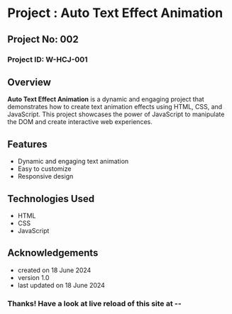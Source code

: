 # Project : Auto Text Effect Animation

## Project No: 002

### Project ID: W-HCJ-001

## Overview

**Auto Text Effect Animation** is a dynamic and engaging project that demonstrates how to create text animation effects using HTML, CSS, and JavaScript. This project showcases the power of JavaScript to manipulate the DOM and create interactive web experiences.

## Features

- Dynamic and engaging text animation
- Easy to customize
- Responsive design

## Technologies Used

- HTML
- CSS
- JavaScript

## Acknowledgements

* created on 18 June 2024
* version 1.0
* last updated on 18 June 2024

### Thanks! Have a look at live reload of this site at --